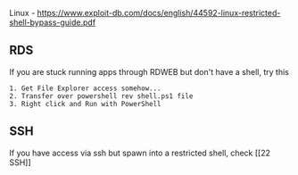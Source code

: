 Linux - https://www.exploit-db.com/docs/english/44592-linux-restricted-shell-bypass-guide.pdf
## RDS
If you are stuck running apps through RDWEB but don't have a shell, try this

```
1. Get File Explorer access somehow...
2. Transfer over powershell rev shell.ps1 file
3. Right click and Run with PowerShell
```

## SSH
If you have access via ssh but spawn into a restricted shell, check [[22 SSH]]
